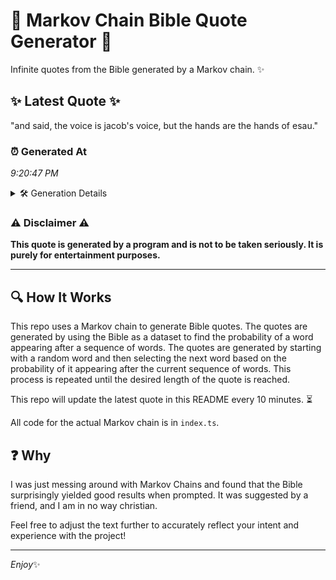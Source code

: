 # 📖 Markov Chain Bible Quote Generator 📖

Infinite quotes from the Bible generated by a Markov chain. ✨

## ✨ Latest Quote ✨
"and said, the voice is jacob's voice, but the hands are the hands of esau."

### ⏰ Generated At
*9:20:47 PM*

<details>
    <summary>🛠️ Generation Details</summary>
    <p>
        <strong>🌱 Seed:</strong> and<br>
        <strong>🔄 Iterations:</strong> 14<br>
        <strong>📜 Context History:</strong><br>[ and ]: said,<br>[ and, said, ]: the<br>[ and, said,, the ]: voice<br>[ and, said,, the, voice ]: is<br>[ and, said,, the, voice, is ]: jacob's<br>[ and, said,, the, voice, is, jacob's ]: voice,<br>[ said,, the, voice, is, jacob's, voice, ]: but<br>[ the, voice, is, jacob's, voice,, but ]: the<br>[ voice, is, jacob's, voice,, but, the ]: hands<br>[ is, jacob's, voice,, but, the, hands ]: are<br>[ jacob's, voice,, but, the, hands, are ]: the<br>[ voice,, but, the, hands, are, the ]: hands<br>[ but, the, hands, are, the, hands ]: of<br>[ the, hands, are, the, hands, of ]: esau.<br>
    </p>
</details>

### ⚠️ Disclaimer ⚠️
**This quote is generated by a program and is not to be taken seriously. It is purely for entertainment purposes.**

---

## 🔍 How It Works

This repo uses a Markov chain to generate Bible quotes. The quotes are generated by using the Bible as a dataset to find the probability of a word appearing after a sequence of words. The quotes are generated by starting with a random word and then selecting the next word based on the probability of it appearing after the current sequence of words. This process is repeated until the desired length of the quote is reached.

This repo will update the latest quote in this README every 10 minutes. ⏳

All code for the actual Markov chain is in `index.ts`.

## ❓ Why

I was just messing around with Markov Chains and found that the Bible surprisingly yielded good results when prompted. 
It was suggested by a friend, and I am in no way christian.

Feel free to adjust the text further to accurately reflect your intent and experience with the project!

---

*Enjoy*✨
